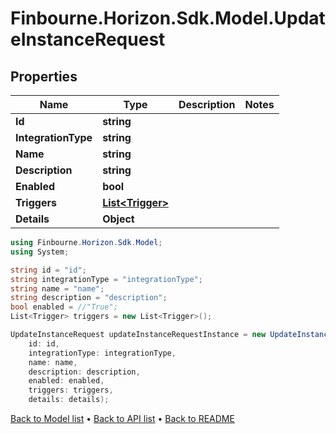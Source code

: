 # Finbourne.Horizon.Sdk.Model.UpdateInstanceRequest

## Properties

Name | Type | Description | Notes
------------ | ------------- | ------------- | -------------
**Id** | **string** |  | 
**IntegrationType** | **string** |  | 
**Name** | **string** |  | 
**Description** | **string** |  | 
**Enabled** | **bool** |  | 
**Triggers** | [**List&lt;Trigger&gt;**](Trigger.md) |  | 
**Details** | **Object** |  | 

```csharp
using Finbourne.Horizon.Sdk.Model;
using System;

string id = "id";
string integrationType = "integrationType";
string name = "name";
string description = "description";
bool enabled = //"True";
List<Trigger> triggers = new List<Trigger>();

UpdateInstanceRequest updateInstanceRequestInstance = new UpdateInstanceRequest(
    id: id,
    integrationType: integrationType,
    name: name,
    description: description,
    enabled: enabled,
    triggers: triggers,
    details: details);
```

[Back to Model list](../README.md#documentation-for-models) &#8226; [Back to API list](../README.md#documentation-for-api-endpoints) &#8226; [Back to README](../README.md)

